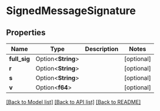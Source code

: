 # SignedMessageSignature

## Properties

Name | Type | Description | Notes
------------ | ------------- | ------------- | -------------
**full_sig** | Option<**String**> |  | [optional]
**r** | Option<**String**> |  | [optional]
**s** | Option<**String**> |  | [optional]
**v** | Option<**f64**> |  | [optional]

[[Back to Model list]](../README.md#documentation-for-models) [[Back to API list]](../README.md#documentation-for-api-endpoints) [[Back to README]](../README.md)


